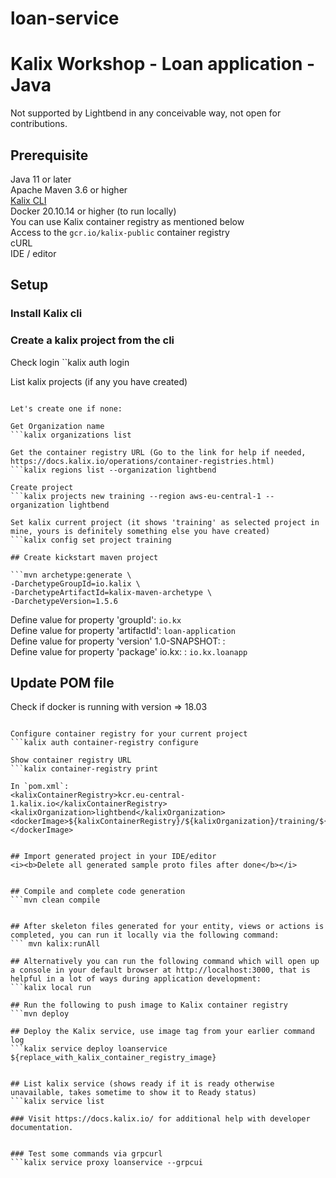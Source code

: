 # loan-service


# Kalix Workshop - Loan application - Java
Not supported by Lightbend in any conceivable way, not open for contributions. 

## Prerequisite
Java 11 or later<br>
Apache Maven 3.6 or higher<br>
[Kalix CLI](https://docs.kalix.io/kalix/install-kalix.html) <br>
Docker 20.10.14 or higher (to run locally)<br>
You can use Kalix container registry as mentioned below <br>
Access to the `gcr.io/kalix-public` container registry<br>
cURL<br>
IDE / editor<br>

## Setup
### Install Kalix cli
### Create a kalix project from the cli

Check login
``kalix auth login

List kalix projects (if any you have created)
```kalix projects list

Let's create one if none:

Get Organization name
```kalix organizations list

Get the container registry URL (Go to the link for help if needed, https://docs.kalix.io/operations/container-registries.html)
```kalix regions list --organization lightbend

Create project
```kalix projects new training --region aws-eu-central-1 --organization lightbend

Set kalix current project (it shows 'training' as selected project in mine, yours is definitely something else you have created)
```kalix config set project training

## Create kickstart maven project

```mvn archetype:generate \
-DarchetypeGroupId=io.kalix \
-DarchetypeArtifactId=kalix-maven-archetype \
-DarchetypeVersion=1.5.6
```
Define value for property 'groupId': `io.kx`<br>
Define value for property 'artifactId': `loan-application` <br>
Define value for property 'version' 1.0-SNAPSHOT: :<br>
Define value for property 'package' io.kx: : `io.kx.loanapp`<br>


## Update POM file

Check if docker is running with version => 18.03
```docker --version

Configure container registry for your current project
```kalix auth container-registry configure

Show container registry URL
```kalix container-registry print

In `pom.xml`:
<kalixContainerRegistry>kcr.eu-central-1.kalix.io</kalixContainerRegistry>
<kalixOrganization>lightbend</kalixOrganization>
<dockerImage>${kalixContainerRegistry}/${kalixOrganization}/training/${project.artifactId}</dockerImage>


## Import generated project in your IDE/editor
<i><b>Delete all generated sample proto files after done</b></i>


## Compile and complete code generation
```mvn clean compile


## After skeleton files generated for your entity, views or actions is completed, you can run it locally via the following command:
``` mvn kalix:runAll

## Alternatively you can run the following command which will open up a console in your default browser at http://localhost:3000, that is helpful in a lot of ways during application development:
```kalix local run

## Run the following to push image to Kalix container registry
```mvn deploy

## Deploy the Kalix service, use image tag from your earlier command log
```kalix service deploy loanservice ${replace_with_kalix_container_registry_image}


## List kalix service (shows ready if it is ready otherwise unavailable, takes sometime to show it to Ready status)
```kalix service list

### Visit https://docs.kalix.io/ for additional help with developer documentation.


### Test some commands via grpcurl
```kalix service proxy loanservice --grpcui


